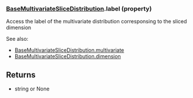 ### [BaseMultivariateSliceDistribution](BaseMultivariateSliceDistribution.md).label (property)




Access the label of the multivariate distribution corresponsing to the
sliced dimension

See also:
* [BaseMultivariateSliceDistribution.multivariate](BaseMultivariateSliceDistribution.multivariate.md)
* [BaseMultivariateSliceDistribution.dimension](BaseMultivariateSliceDistribution.dimension.md)

Returns
-------------
* string or None

